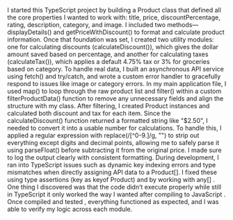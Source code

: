 I started this TypeScript project by building a Product class that defined all the core properties I wanted to work with: title, price, discountPercentage, rating, description, category, and image. I included two methods—displayDetails() and getPriceWithDiscount() to format and calculate product information. Once that foundation was set, I created two utility modules: one for calculating discounts (calculateDiscount()), which gives the dollar amount saved based on percentage, and another for calculating taxes (calculateTax()), which applies a default 4.75% tax or 3% for groceries based on category. To handle real data, I built an asynchronous API service using fetch() and try/catch, and wrote a custom error handler to gracefully respond to issues like image or category errors. In my main application file, I used map() to loop through the raw product list and filter() within a custom filterProductData() function to remove any unnecessary fields and align the structure with my class. After filtering, I created Product instances and calculated both discount and tax for each item. Since the calculateDiscount() function returned a formatted string like "$2.50", I needed to convert it into a usable number for calculations. To handle this, I applied a regular expression with replace(/[^0-9.]/g, "") to strip out everything except digits and decimal points, allowing me to safely parse it using parseFloat() before subtracting it from the original price. I made sure to log the output clearly with consistent formatting. During development, I ran into TypeScript issues such as dynamic key indexing errors and type mismatches when directly assigning API data to a Product[]. I fixed these using type assertions (key as keyof Product) and by working with any[] . One thing I discovered was that the code didn’t execute properly while still in TypeScript it only worked the way I wanted after compiling to JavaScript . Once compiled and tested , everything functioned as expected, and I was able to verify my logic across each module.
